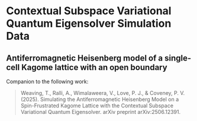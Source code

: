 # Contextual Subspace Variational Quantum Eigensolver Simulation Data
## Antiferromagnetic Heisenberg model of a single-cell Kagome lattice with an open boundary

Companion to the following work:
> Weaving, T., Ralli, A., Wimalaweera, V., Love, P. J., & Coveney, P. V. (2025). Simulating the Antiferromagnetic Heisenberg Model on a Spin-Frustrated Kagome Lattice with the Contextual Subspace Variational Quantum Eigensolver. arXiv preprint arXiv:2506.12391.